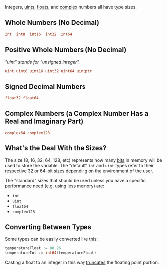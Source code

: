 Integers, [uints](https://www.cs.utah.edu/~germain/PPS/Topics/unsigned_integer.html#:~:text=Unsigned%20Integers,negative%20\(zero%20or%20positive\).), [floats](https://techterms.com/definition/floatingpoint), and [complex](https://www.cloudhadoop.com/2018/12/golang-tutorials-complex-types-numbers.html#:~:text=Golang%20Complex%20Type%20Numbers,complex%20number%20is%2012.8i.) numbers all have type sizes.

## Whole Numbers (No Decimal)

```go
int  int8  int16  int32  int64
```

## Positive Whole Numbers (No Decimal)

_"uint" stands for "unsigned integer"._

```go
uint uint8 uint16 uint32 uint64 uintptr
```

## Signed Decimal Numbers

```go
float32 float64
```

## Complex Numbers (a Complex Number Has a Real and Imaginary Part)

```go
complex64 complex128
```

## What's the Deal With the Sizes?

The size (8, 16, 32, 64, 128, etc) represents how many [bits](https://en.wikipedia.org/wiki/Bit) in memory will be used to store the variable. The "default" `int` and `uint` types refer to their respective 32 or 64-bit sizes depending on the environment of the user.

The "standard" sizes that should be used unless you have a specific performance need (e.g. using less memory) are:

- `int`
- `uint`
- `float64`
- `complex128`

## Converting Between Types

Some types can be easily converted like this:

```go
temperatureFloat := 88.26
temperatureInt := int64(temperatureFloat)
```

Casting a float to an integer in this way [truncates](https://techterms.com/definition/truncate) the floating point portion.